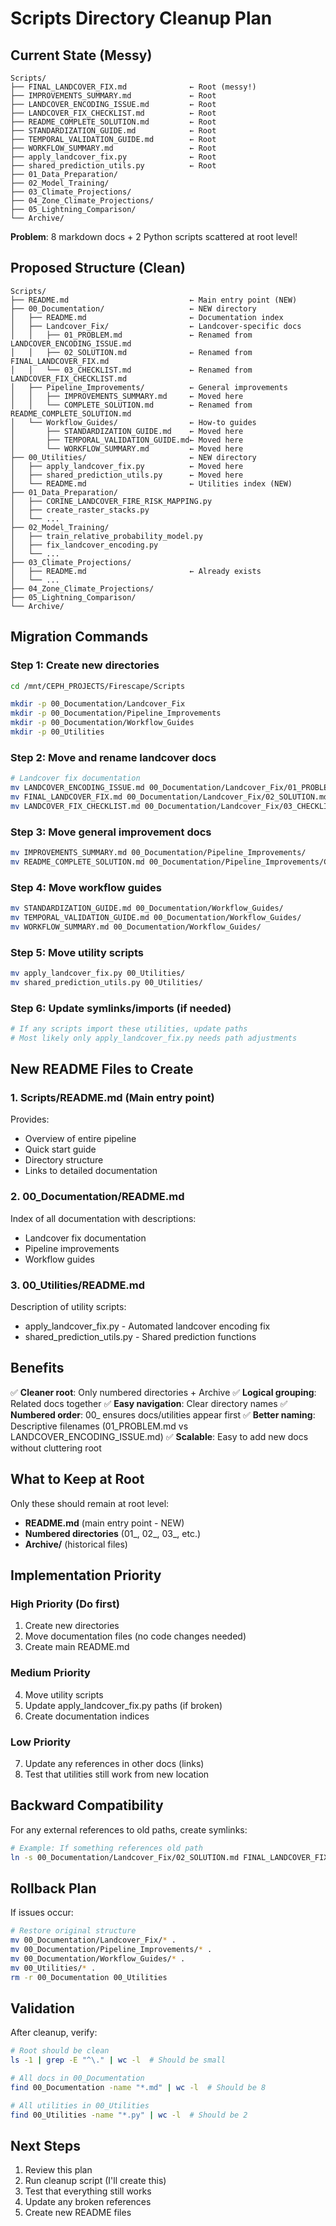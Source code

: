 # Scripts Directory Cleanup Plan

## Current State (Messy)

```
Scripts/
├── FINAL_LANDCOVER_FIX.md              ← Root (messy!)
├── IMPROVEMENTS_SUMMARY.md             ← Root
├── LANDCOVER_ENCODING_ISSUE.md         ← Root
├── LANDCOVER_FIX_CHECKLIST.md          ← Root
├── README_COMPLETE_SOLUTION.md         ← Root
├── STANDARDIZATION_GUIDE.md            ← Root
├── TEMPORAL_VALIDATION_GUIDE.md        ← Root
├── WORKFLOW_SUMMARY.md                 ← Root
├── apply_landcover_fix.py              ← Root
├── shared_prediction_utils.py          ← Root
├── 01_Data_Preparation/
├── 02_Model_Training/
├── 03_Climate_Projections/
├── 04_Zone_Climate_Projections/
├── 05_Lightning_Comparison/
└── Archive/
```

**Problem**: 8 markdown docs + 2 Python scripts scattered at root level!

## Proposed Structure (Clean)

```
Scripts/
├── README.md                           ← Main entry point (NEW)
├── 00_Documentation/                   ← NEW directory
│   ├── README.md                       ← Documentation index
│   ├── Landcover_Fix/                  ← Landcover-specific docs
│   │   ├── 01_PROBLEM.md               ← Renamed from LANDCOVER_ENCODING_ISSUE.md
│   │   ├── 02_SOLUTION.md              ← Renamed from FINAL_LANDCOVER_FIX.md
│   │   └── 03_CHECKLIST.md             ← Renamed from LANDCOVER_FIX_CHECKLIST.md
│   ├── Pipeline_Improvements/          ← General improvements
│   │   ├── IMPROVEMENTS_SUMMARY.md     ← Moved here
│   │   └── COMPLETE_SOLUTION.md        ← Renamed from README_COMPLETE_SOLUTION.md
│   └── Workflow_Guides/                ← How-to guides
│       ├── STANDARDIZATION_GUIDE.md    ← Moved here
│       ├── TEMPORAL_VALIDATION_GUIDE.md← Moved here
│       └── WORKFLOW_SUMMARY.md         ← Moved here
├── 00_Utilities/                       ← NEW directory
│   ├── apply_landcover_fix.py          ← Moved here
│   ├── shared_prediction_utils.py      ← Moved here
│   └── README.md                       ← Utilities index (NEW)
├── 01_Data_Preparation/
│   ├── CORINE_LANDCOVER_FIRE_RISK_MAPPING.py
│   ├── create_raster_stacks.py
│   └── ...
├── 02_Model_Training/
│   ├── train_relative_probability_model.py
│   ├── fix_landcover_encoding.py
│   └── ...
├── 03_Climate_Projections/
│   ├── README.md                       ← Already exists
│   └── ...
├── 04_Zone_Climate_Projections/
├── 05_Lightning_Comparison/
└── Archive/
```

## Migration Commands

### Step 1: Create new directories
```bash
cd /mnt/CEPH_PROJECTS/Firescape/Scripts

mkdir -p 00_Documentation/Landcover_Fix
mkdir -p 00_Documentation/Pipeline_Improvements
mkdir -p 00_Documentation/Workflow_Guides
mkdir -p 00_Utilities
```

### Step 2: Move and rename landcover docs
```bash
# Landcover fix documentation
mv LANDCOVER_ENCODING_ISSUE.md 00_Documentation/Landcover_Fix/01_PROBLEM.md
mv FINAL_LANDCOVER_FIX.md 00_Documentation/Landcover_Fix/02_SOLUTION.md
mv LANDCOVER_FIX_CHECKLIST.md 00_Documentation/Landcover_Fix/03_CHECKLIST.md
```

### Step 3: Move general improvement docs
```bash
mv IMPROVEMENTS_SUMMARY.md 00_Documentation/Pipeline_Improvements/
mv README_COMPLETE_SOLUTION.md 00_Documentation/Pipeline_Improvements/COMPLETE_SOLUTION.md
```

### Step 4: Move workflow guides
```bash
mv STANDARDIZATION_GUIDE.md 00_Documentation/Workflow_Guides/
mv TEMPORAL_VALIDATION_GUIDE.md 00_Documentation/Workflow_Guides/
mv WORKFLOW_SUMMARY.md 00_Documentation/Workflow_Guides/
```

### Step 5: Move utility scripts
```bash
mv apply_landcover_fix.py 00_Utilities/
mv shared_prediction_utils.py 00_Utilities/
```

### Step 6: Update symlinks/imports (if needed)
```bash
# If any scripts import these utilities, update paths
# Most likely only apply_landcover_fix.py needs path adjustments
```

## New README Files to Create

### 1. Scripts/README.md (Main entry point)
Provides:
- Overview of entire pipeline
- Quick start guide
- Directory structure
- Links to detailed documentation

### 2. 00_Documentation/README.md
Index of all documentation with descriptions:
- Landcover fix documentation
- Pipeline improvements
- Workflow guides

### 3. 00_Utilities/README.md
Description of utility scripts:
- apply_landcover_fix.py - Automated landcover encoding fix
- shared_prediction_utils.py - Shared prediction functions

## Benefits

✅ **Cleaner root**: Only numbered directories + Archive
✅ **Logical grouping**: Related docs together
✅ **Easy navigation**: Clear directory names
✅ **Numbered order**: 00_ ensures docs/utilities appear first
✅ **Better naming**: Descriptive filenames (01_PROBLEM.md vs LANDCOVER_ENCODING_ISSUE.md)
✅ **Scalable**: Easy to add new docs without cluttering root

## What to Keep at Root

Only these should remain at root level:
- **README.md** (main entry point - NEW)
- **Numbered directories** (01_, 02_, 03_, etc.)
- **Archive/** (historical files)

## Implementation Priority

### High Priority (Do first)
1. Create new directories
2. Move documentation files (no code changes needed)
3. Create main README.md

### Medium Priority
4. Move utility scripts
5. Update apply_landcover_fix.py paths (if broken)
6. Create documentation indices

### Low Priority
7. Update any references in other docs (links)
8. Test that utilities still work from new location

## Backward Compatibility

For any external references to old paths, create symlinks:
```bash
# Example: If something references old path
ln -s 00_Documentation/Landcover_Fix/02_SOLUTION.md FINAL_LANDCOVER_FIX.md
```

## Rollback Plan

If issues occur:
```bash
# Restore original structure
mv 00_Documentation/Landcover_Fix/* .
mv 00_Documentation/Pipeline_Improvements/* .
mv 00_Documentation/Workflow_Guides/* .
mv 00_Utilities/* .
rm -r 00_Documentation 00_Utilities
```

## Validation

After cleanup, verify:
```bash
# Root should be clean
ls -1 | grep -E "^\." | wc -l  # Should be small

# All docs in 00_Documentation
find 00_Documentation -name "*.md" | wc -l  # Should be 8

# All utilities in 00_Utilities
find 00_Utilities -name "*.py" | wc -l  # Should be 2
```

## Next Steps

1. Review this plan
2. Run cleanup script (I'll create this)
3. Test that everything still works
4. Update any broken references
5. Create new README files
